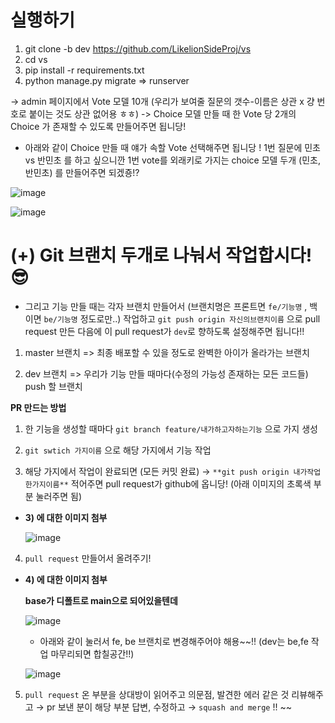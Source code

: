 
# 실행하기
1) git clone -b dev https://github.com/LikelionSideProj/vs
2) cd vs
3) pip install -r requirements.txt
4) python manage.py migrate => runserver

-> admin 페이지에서 Vote 모델 10개 (우리가 보여줄 질문의 갯수-이름은 상관 x 걍 번호로 붙이는 것도 상관 없어용 ㅎㅎ)
-> Choice 모델 만들 때 한 Vote 당 2개의 Choice 가 존재할 수 있도록 만들어주면 됩니당!
- 아래와 같이 Choice 만들 때 얘가 속할 Vote 선택해주면 됩니당 ! 1번 질문에 민초 vs 반민초 를 하고 싶으니깐 1번 vote를 외래키로 가지는 choice 모델 두개 (민초, 반민초) 를 만들어주면 되겠죵!?

![image](https://user-images.githubusercontent.com/76711238/152468763-17c1fea1-4e57-41b7-9291-ef83b40663da.png)

![image](https://user-images.githubusercontent.com/76711238/152468781-77a930d8-0cf4-4f8d-840b-63b66b42ef9c.png)


# (+) Git 브랜치 두개로 나눠서 작업합시다! 😎
- 그리고 기능 만들 때는 각자 브랜치 만들어서 (브랜치명은 프론트면 `fe/기능명` , 백이면 `be/기능명` 정도로만..) 작업하고
`git push origin 자신의브랜치이름` 으로 pull request 만든 다음에 이 pull request가 `dev`로 향하도록 설정해주면 됩니다!!

1) master 브랜치
=> 최종 배포할 수 있을 정도로 완벽한 아이가 올라가는 브랜치

2) dev 브랜치
=> 우리가 기능 만들 때마다(수정의 가능성 존재하는 모든 코드들) push 할 브랜치

**PR 만드는 방법**

1) 한 기능을 생성할 때마다 `git branch feature/내가하고자하는기능` 으로 가지 생성 

2) `git swtich 가지이름` 으로 해당 가지에서 기능 작업

3) 해당 가지에서 작업이 완료되면 (모든 커밋 완료) → `**git push origin 내가작업한가지이름**`  적어주면 pull request가 github에 옵니당! (아래 이미지의 초록색 부분 눌러주면 됨)

- **3) 에 대한 이미지 첨부**
    
   ![image](https://user-images.githubusercontent.com/76711238/152401741-f91a257a-f562-41c0-bf2a-f50463fbadaa.png)
    

4) `pull request`  만들어서 올려주기! 

- **4) 에 대한 이미지 첨부**
    
    **base가 디폴트로 main으로 되어있을텐데**
    
    ![image](https://user-images.githubusercontent.com/76711238/152401647-372063d5-49f3-4525-b333-e773143cce96.png)
    
    - 아래와 같이 눌러서 fe, be 브랜치로 변경해주어야 해용~~!! (dev는 be,fe 작업 마무리되면 합칠공간!!)
    
    ![image](https://user-images.githubusercontent.com/76711238/152401700-9fca7ece-4cce-473c-8a28-5216a818e2b1.png)
    

5) `pull request` 온 부분을 상대방이 읽어주고 의문점, 발견한 에러 같은 것 리뷰해주고 → pr 보낸 분이 해당 부분 답변, 수정하고 → `squash and merge` !! ~~
